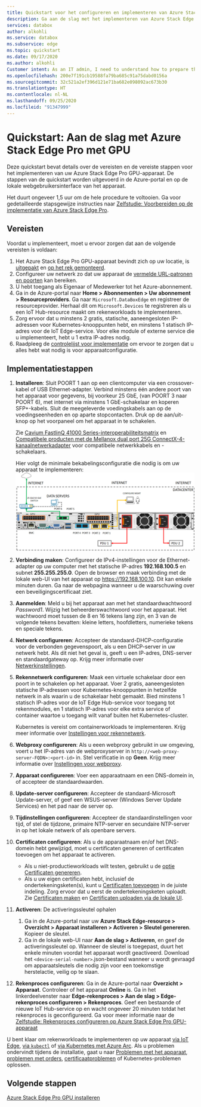 ```yaml
---
title: Quickstart voor het configureren en implementeren van Azure Stack Edge GPU | Microsoft Docs
description: Ga aan de slag met het implementeren van Azure Stack Edge GPU nadat het apparaat is ontvangen.
services: databox
author: alkohli
ms.service: databox
ms.subservice: edge
ms.topic: quickstart
ms.date: 09/17/2020
ms.author: alkohli
Customer intent: As an IT admin, I need to understand how to prepare the portal to quickly deploy Azure Stack Edge so I can use it to transfer data to Azure.
ms.openlocfilehash: 200e7f191cb19588fa79ba685c91a75dabd0156a
ms.sourcegitcommit: 32c521a2ef396d121e71ba682e098092ac673b30
ms.translationtype: HT
ms.contentlocale: nl-NL
ms.lasthandoff: 09/25/2020
ms.locfileid: "91347999"
---
```

# <a name="quickstart-get-started-with-azure-stack-edge-pro-with-gpu"></a>Quickstart: Aan de slag met Azure Stack Edge Pro met GPU 

Deze quickstart bevat details over de vereisten en de vereiste stappen voor het implementeren van uw Azure Stack Edge Pro GPU-apparaat. De stappen van de quickstart worden uitgevoerd in de Azure-portal en op de lokale webgebruikersinterface van het apparaat. 

Het duurt ongeveer 1,5 uur om de hele procedure te voltooien. Ga voor gedetailleerde stapsgewijze instructies naar [Zelfstudie: Voorbereiden op de implementatie van Azure Stack Edge Pro](azure-stack-edge-gpu-deploy-prep.md#deployment-configuration-checklist). 


## <a name="prerequisites"></a>Vereisten

Voordat u implementeert, moet u ervoor zorgen dat aan de volgende vereisten is voldaan:

1. Het Azure Stack Edge Pro GPU-apparaat bevindt zich op uw locatie, is [uitgepakt](azure-stack-edge-gpu-deploy-install.md#unpack-the-device) en [op het rek gemonteerd](azure-stack-edge-gpu-deploy-install.md#rack-the-device). 
1. Configureer uw netwerk zo dat uw apparaat de [vermelde URL-patronen en poorten](azure-stack-edge-gpu-system-requirements.md#networking-port-requirements) kan bereiken. 
1. U hebt toegang als Eigenaar of Medewerker tot het Azure-abonnement.
1. Ga in de Azure-portal naar **Home > Abonnementen > Uw abonnement > Resourceproviders**. Ga naar `Microsoft.DataBoxEdge` en registreer de resourceprovider. Herhaal dit om `Microsoft.Devices` te registreren als u een IoT Hub-resource maakt om rekenworkloads te implementeren.
1. Zorg ervoor dat u minstens 2 gratis, statische, aaneengesloten IP-adressen voor Kubernetes-knooppunten hebt, en minstens 1 statisch IP-adres voor de IoT Edge-service. Voor elke module of externe service die u implementeert, hebt u 1 extra IP-adres nodig.
1. Raadpleeg de [controlelijst voor implementatie](azure-stack-edge-gpu-deploy-checklist.md) om ervoor te zorgen dat u alles hebt wat nodig is voor apparaatconfiguratie. 


## <a name="deployment-steps"></a>Implementatiestappen

1. **Installeren**: Sluit POORT 1 aan op een clientcomputer via een crossover-kabel of USB Ethernet-adapter. Verbind minstens één andere poort van het apparaat voor gegevens, bij voorkeur 25 GbE, (van POORT 3 naar POORT 6), met internet via minstens 1 GbE-schakelaar en koperen SFP+-kabels. Sluit de meegeleverde voedingskabels aan op de voedingseenheden en op aparte stopcontacten. Druk op de aan/uit-knop op het voorpaneel om het apparaat in te schakelen.  

    Zie [Cavium FastlinQ 41000 Series-interoperabiliteitsmatrix](https://www.marvell.com/documents/xalflardzafh32cfvi0z/) en [Compatibele producten met de Mellanox dual port 25G ConnectX-4-kanaalnetwerkadapter](https://docs.mellanox.com/display/ConnectX4LxFirmwarev14271016/Firmware+Compatible+Products) voor compatibele netwerkkabels en -schakelaars.

    Hier volgt de minimale bekabelingsconfiguratie die nodig is om uw apparaat te implementeren:  ![Achterpaneel van een bekabeld apparaat](./media/azure-stack-edge-gpu-quickstart/backplane-min-cabling-1.png)

2. **Verbinding maken**: Configureer de IPv4-instellingen voor de Ethernet-adapter op uw computer met het statische IP-adres **192.168.100.5** en subnet **255.255.255.0**. Open de browser en maak verbinding met de lokale web-UI van het apparaat op https://192.168.100.10. Dit kan enkele minuten duren. Ga naar de webpagina wanneer u de waarschuwing over een beveiligingscertificaat ziet.

3. **Aanmelden**: Meld u bij het apparaat aan met het standaardwachtwoord *Password1*. Wijzig het beheerderswachtwoord voor het apparaat. Het wachtwoord moet tussen de 8 en 16 tekens lang zijn, en 3 van de volgende tekens bevatten: kleine letters, hoofdletters, numerieke tekens en speciale tekens.

4. **Netwerk configureren**: Accepteer de standaard-DHCP-configuratie voor de verbonden gegevenspoort, als u een DHCP-server in uw netwerk hebt. Als dit niet het geval is, geeft u een IP-adres, DNS-server en standaardgateway op. Krijg meer informatie over [Netwerkinstellingen](azure-stack-edge-gpu-deploy-configure-network-compute-web-proxy.md#configure-network).

5. **Rekennetwerk configureren**: Maak een virtuele schakelaar door een poort in te schakelen op het apparaat. Voer 2 gratis, aaneengesloten statische IP-adressen voor Kubernetes-knooppunten in hetzelfde netwerk in als waarin u de schakelaar hebt gemaakt. Bied minstens 1 statisch IP-adres voor de IoT Edge Hub-service voor toegang tot rekenmodules, en 1 statisch IP-adres voor elke extra service of container waartoe u toegang wilt vanaf buiten het Kubernetes-cluster. 

    Kubernetes is vereist om containerworkloads te implementeren. Krijg meer informatie over [Instellingen voor rekennetwerk](azure-stack-edge-gpu-deploy-configure-network-compute-web-proxy.md#enable-compute-network).

6. **Webproxy configureren**: Als u eeen webproxy gebruikt in uw omgeving, voert u het IP-adres van de webproxyserver in `http://<web-proxy-server-FQDN>:<port-id>` in. Stel verificatie in op **Geen**. Krijg meer informatie over [Instellingen voor webproxy](azure-stack-edge-gpu-deploy-configure-network-compute-web-proxy.md#configure-web-proxy).

7. **Apparaat configureren**: Voer een apparaatnaam en een DNS-domein in, of accepteer de standaardwaarden. 

8. **Update-server configureren**: Accepteer de standaard-Microsoft Update-server, of geef een WSUS-server (Windows Server Update Services) en het pad naar de server op. 

9. **Tijdinstellingen configureren**: Accepteer de standaardinstellingen voor tijd, of stel de tijdzone, primaire NTP-server en secundaire NTP-server in op het lokale netwerk of als openbare servers.

10. **Certificaten configureren**: Als u de apparaatnaam en/of het DNS-domein hebt gewijzigd, moet u certificaten genereren of certificaten toevoegen om het apparaat te activeren. 

    - Als u niet-productieworkloads wilt testen, gebruikt u de [optie Certificaten genereren](azure-stack-edge-gpu-deploy-configure-certificates.md#generate-device-certificates). 
    - Als u uw eigen certificaten hebt, inclusief de ondertekeningsketen(s), kunt u [Certificaten toevoegen](azure-stack-edge-gpu-deploy-configure-certificates.md#bring-your-own-certificates) in de juiste indeling. Zorg ervoor dat u eerst de ondertekeningsketen uploadt. Zie [Certificaten maken](azure-stack-edge-j-series-create-certificates-tool.md) en [Certificaten uploaden via de lokale UI](azure-stack-edge-gpu-deploy-configure-certificates.md#bring-your-own-certificates).

11. **Activeren**: De activeringssleutel ophalen 

    1. Ga in de Azure-portal naar uw **Azure Stack Edge-resource > Overzicht > Apparaat installeren > Activeren > Sleutel genereren**. Kopieer de sleutel. 
    1. Ga in de lokale web-UI naar **Aan de slag > Activeren**, en geef de activeringssleutel op. Wanneer de sleutel is toegepast, duurt het enkele minuten voordat het apparaat wordt geactiveerd. Download het `<device-serial-number>`.json-bestand wanneer u wordt gevraagd om apparaatsleutels die nodig zijn voor een toekomstige herstelactie, veilig op te slaan. 

12. **Rekenproces configureren**: Ga in de Azure-portal naar **Overzicht > Apparaat**. Controleer of het apparaat **Online** is. Ga in het linkerdeelvenster naar **Edge-rekenproces > Aan de slag > Edge-rekenproces configureren > Rekenproces**. Geef een bestaande of nieuwe IoT Hub-service op en wacht ongeveer 20 minuten totdat het rekenproces is geconfigureerd. Ga voor meer informatie naar de [Zelfstudie: Rekenproces configureren op Azure Stack Edge Pro GPU-apparaat](azure-stack-edge-gpu-deploy-configure-compute.md)

U bent klaar om rekenworkloads te implementeren op uw apparaat [via IoT Edge](azure-stack-edge-gpu-deploy-sample-module-marketplace.md), [via `kubectl`](azure-stack-edge-gpu-create-kubernetes-cluster.md) of [via Kubernetes met Azure Arc](azure-stack-edge-gpu-deploy-arc-kubernetes-cluster.md). Als u problemen ondervindt tijdens de installatie, gaat u naar [Problemen met het apparaat](), [problemen met orders](azure-stack-edge-gpu-troubleshoot.md), [certificaatproblemen](azure-stack-edge-j-series-certificate-troubleshooting.md) of Kubernetes-problemen oplossen. 

## <a name="next-steps"></a>Volgende stappen

[Azure Stack Edge Pro GPU installeren](./azure-stack-edge-gpu-deploy-install.md)



